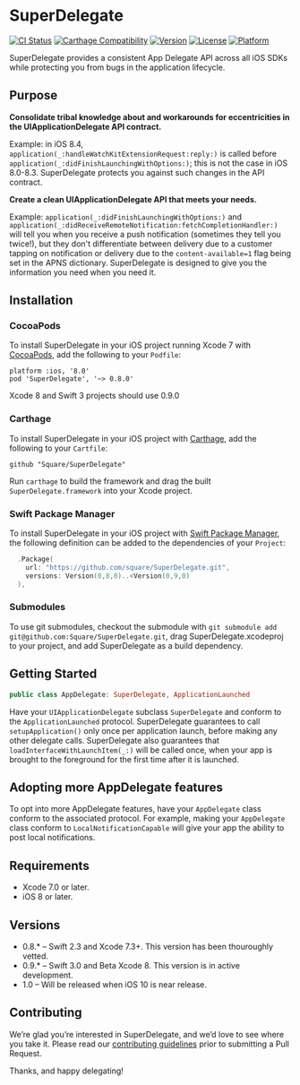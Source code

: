 # SuperDelegate

[![CI Status](https://travis-ci.org/square/SuperDelegate.svg?branch=master)](https://travis-ci.org/square/SuperDelegate)
[![Carthage Compatibility](https://img.shields.io/badge/carthage-✓-e2c245.svg)](https://github.com/Carthage/Carthage/)
[![Version](https://img.shields.io/cocoapods/v/SuperDelegate.svg)](http://cocoadocs.org/docsets/SuperDelegate)
[![License](https://img.shields.io/cocoapods/l/SuperDelegate.svg)](http://cocoadocs.org/docsets/SuperDelegate)
[![Platform](https://img.shields.io/cocoapods/p/SuperDelegate.svg)](http://cocoadocs.org/docsets/SuperDelegate)

SuperDelegate provides a consistent App Delegate API across all iOS SDKs while protecting you from bugs in the application lifecycle.

## Purpose

**Consolidate tribal knowledge about and workarounds for eccentricities in the UIApplicationDelegate API contract.**

Example: in iOS 8.4, `application(_:handleWatchKitExtensionRequest:reply:)` is called before `application(_:didFinishLaunchingWithOptions:)`; this is not the case in iOS 8.0-8.3. SuperDelegate protects you against such changes in the API contract.

**Create a clean UIApplicationDelegate API that meets your needs.**

Example: `application(_:didFinishLaunchingWithOptions:)` and `application(_:didReceiveRemoteNotification:fetchCompletionHandler:)` will tell you when you receive a push notification (sometimes they tell you twice!), but they don't differentiate between delivery due to a customer tapping on notification or delivery due to the `content-available=1` flag being set in the APNS dictionary. SuperDelegate is designed to give you the information you need when you need it.

## Installation

### CocoaPods

To install SuperDelegate in your iOS project running Xcode 7 with [CocoaPods](http://cocoapods.org), add the following to your `Podfile`:

```
platform :ios, '8.0'
pod 'SuperDelegate', '~> 0.8.0'
```

Xcode 8 and Swift 3 projects should use 0.9.0

### Carthage

To install SuperDelegate in your iOS project with [Carthage](https://github.com/Carthage/Carthage), add the following to your `Cartfile`:

```ogdl
github "Square/SuperDelegate"
```

Run `carthage` to build the framework and drag the built `SuperDelegate.framework` into your Xcode project.

### Swift Package Manager

To install SuperDelegate in your iOS project with [Swift Package Manager](https://github.com/apple/swift-package-manager), the following definition can be added to the dependencies of your `Project`:

```swift
  .Package(
    url: "https://github.com/square/SuperDelegate.git",
    versions: Version(0,8,0)..<Version(0,9,0)
  ),
```

### Submodules

To use git submodules, checkout the submodule with `git submodule add git@github.com:Square/SuperDelegate.git`, drag SuperDelegate.xcodeproj to your project, and add SuperDelegate as a build dependency.

## Getting Started

```swift
public class AppDelegate: SuperDelegate, ApplicationLaunched
```

Have your `UIApplicationDelegate` subclass `SuperDelegate` and conform to the `ApplicationLaunched` protocol. SuperDelegate guarantees to call `setupApplication()` only once per application launch, before making any other delegate calls. SuperDelegate also guarantees that `loadInterfaceWithLaunchItem(_:)` will be called once, when your app is brought to the foreground for the first time after it is launched.


## Adopting more AppDelegate features

To opt into more AppDelegate features, have your `AppDelegate` class conform to the associated protocol. For example, making your `AppDelegate` class conform to `LocalNotificationCapable` will give your app the ability to post local notifications.


## Requirements

* Xcode 7.0 or later.
* iOS 8 or later.

## Versions
* 0.8.* – Swift 2.3 and Xcode 7.3+. This version has been thouroughly vetted.
* 0.9.* – Swift 3.0 and Beta Xcode 8. This version is in active development.
* 1.0 – Will be released when iOS 10 is near release.

## Contributing

We’re glad you’re interested in SuperDelegate, and we’d love to see where you take it. Please read our [contributing guidelines](Contributing.md) prior to submitting a Pull Request.

Thanks, and happy delegating!

